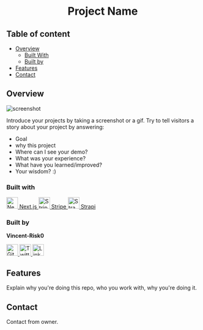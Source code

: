 <h1 align="center">Project Name</h1>

<!-- Table of content-->

 ## Table of content

* [Overview](#overview)
    * [Built With](#built-with)
    * [Built by](#built-by)
* [Features](#features)
* [Contact](#contact)


## Overview

![screenshot](https://user-images.githubusercontent.com/16707738/92399059-5716eb00-f132-11ea-8b14-bcacdc8ec97b.png)

Introduce your projects by taking a screenshot or a gif. Try to tell visitors a story about your project by answering:

- Goal
- why this project
- Where can I see your demo?
- What was your experience?
- What have you learned/improved?
- Your wisdom? :)

### Built with

<a href="https://nextjs.org/">
    <img width="30"  src="https://raw.githubusercontent.com/Vincent-Risk0/Utility-folder/49c9131fd1cb3709877b9c0597ff8fef85ccb15b/asset/next-dot-js.svg" alt="NextJS"/>
    Next.js
</a>    
<a href="https://nextjs.org/">
    <img width="30"  src="https://raw.githubusercontent.com/Vincent-Risk0/Utility-folder/cd6f90936a3876dea6c6fe9b8fe2f880f814f6d4/asset/stripe.svg" alt="Stripe"/>
    Stripe
</a>    
<a href="https://nextjs.org/">
    <img width="30" src="https://raw.githubusercontent.com/Vincent-Risk0/Utility-folder/cd6f90936a3876dea6c6fe9b8fe2f880f814f6d4/asset/strapi.svg" alt="Strapi"/>
    Strapi
</a>

### Built by

**Vincent-Risk0**

<a href="https://github.com/Vincent-Risk0">
    <img width="30"  src="https://raw.githubusercontent.com/Vincent-Risk0/Utility-folder/cd6f90936a3876dea6c6fe9b8fe2f880f814f6d4/asset/github.svg" alt="Github"/>
</a>    
<a href="https://twitter.com/Vincent_Risk0">
    <img width="30"  src="https://raw.githubusercontent.com/Vincent-Risk0/Utility-folder/cd6f90936a3876dea6c6fe9b8fe2f880f814f6d4/asset/twitter.svg" alt="Twitter"/>
</a>
<a href="https://www.linkedin.com/in/vincent-btn-dev/">
    <img width="30" src="https://raw.githubusercontent.com/Vincent-Risk0/Utility-folder/49c9131fd1cb3709877b9c0597ff8fef85ccb15b/asset/linkedin.svg" alt="LinkedIn"/>
</a>

## Features

Explain why you're doing this repo, who you work with, why you're doing it. 

## Contact

Contact from owner.
